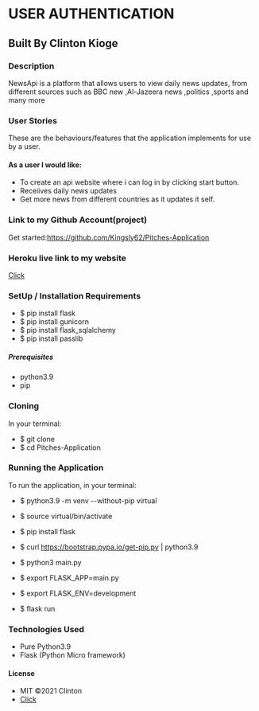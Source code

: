 # USER AUTHENTICATION

## Built By Clinton Kioge

### Description

NewsApi is a platform that allows users to view daily news updates, from different sources such as BBC new ,Al-Jazeera news ,politics ,sports and many more

### User Stories

These are the behaviours/features that the application implements for use by a user.

#### As a user I would like:

- To create an api website where i can log in by clicking start button.
- Receiives daily news updates
- Get more news from different countries as it updates it self.

### Link to my Github Account(project)

Get started:https://github.com/Kingsly62/Pitches-Application

### Heroku live link to my website

[Click]()

### SetUp / Installation Requirements

- $ pip install flask
- $ pip install gunicorn
- $ pip install flask_sqlalchemy
- $ pip install passlib

##### Prerequisites

- python3.9
- pip

### Cloning

In your terminal:

- $ git clone
- $ cd Pitches-Application

### Running the Application

To run the application, in your terminal:

- $ python3.9 -m venv --without-pip virtual
- $ source virtual/bin/activate
- $ pip install flask
- $ curl https://bootstrap.pypa.io/get-pip.py | python3.9
- $ python3 main.py

- $ export FLASK_APP=main.py
- $ export FLASK_ENV=development
- $ flask run

### Technologies Used

- Pure Python3.9
- Flask (Python Micro framework)

#### License

- MIT ©2021 Clinton
- [Click](https://opensource.org/civicrm/mailing/confirm?reset=1&cid=63735&sid=22975&h=fb22e32f66706d47)
